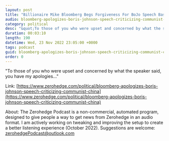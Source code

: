 ```yaml
---
layout: post
title: "Billionaire Mike Bloomberg Begs Forgiveness For BoJo Speech Bashing Beijing"
audio: bloomberg-apologizes-boris-johnson-speech-criticizing-communist-china-0
category: political
desc: "&quot;To those of you who were upset and concerned by what the speaker said, you have my apologies...&quot;"
duration: 00:03:10
length: 190
datetime: Wed, 23 Nov 2022 23:05:00 +0000
tags: podcast
guid: bloomberg-apologizes-boris-johnson-speech-criticizing-communist-china-0
order: 0
---
```

&quot;To those of you who were upset and concerned by what the speaker said, you have my apologies...&quot;

Link: [https://www.zerohedge.com/political/bloomberg-apologizes-boris-johnson-speech-criticizing-communist-china](https://www.zerohedge.com/political/bloomberg-apologizes-boris-johnson-speech-criticizing-communist-china)

About: The Zerohedge Podcast is a non-commercial, automated program, designed to give people a way to get news from Zerohedge in an audio format.  I am actively working on tweaking and improving the setup to create a better listening experience (October 2022).  Suggestions are welcome: [zerohedgePodcast@outlook.com](mailto:zerohedgePodcast@outlook.com)